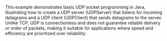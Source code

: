 This example demonstrates basic UDP socket programming in Java, illustrating how to create a UDP server (UDPServer) that listens for incoming datagrams and a UDP client (UDPClient) that sends datagrams to the server. Unlike TCP, UDP is connectionless and does not guarantee reliable delivery or order of packets, making it suitable for applications where speed and efficiency are prioritized over reliability.